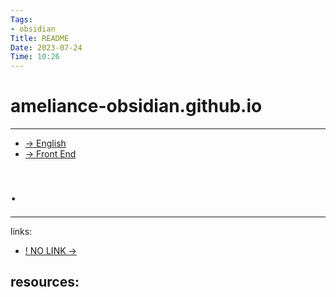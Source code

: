 ```yaml
---
Tags:
- obsidian
Title: README
Date: 2023-07-24
Time: 10:26
---
```


# ameliance-obsidian.github.io
---
- [→ English](%E2%86%92%20English.md)
- [→ Front End](%E2%86%92%20Front%20End.md)

# .
---
links:
- [! NO LINK →](../links%20%E2%86%92/!%20NO%20LINK%20%E2%86%92.md)

resources:
- 